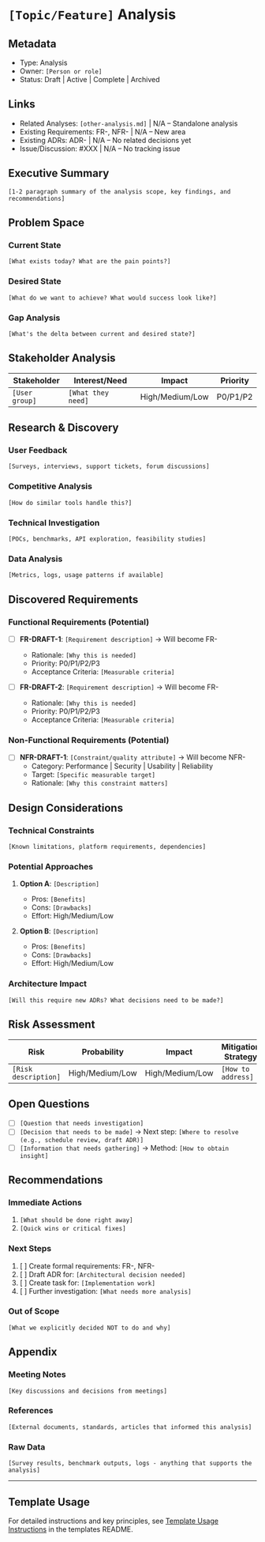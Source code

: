# `[Topic/Feature]` Analysis

## Metadata

- Type: Analysis
- Owner: `[Person or role]`
- Status: Draft | Active | Complete | Archived
  <!-- Draft: Initial exploration | Active: Ongoing analysis | Complete: Ready for requirements | Archived: Analysis concluded -->

## Links

<!-- Internal project artifacts only -->

- Related Analyses: `[other-analysis.md]` | N/A – Standalone analysis
- Existing Requirements: FR-<id>, NFR-<id> | N/A – New area
- Existing ADRs: ADR-<id> | N/A – No related decisions yet
- Issue/Discussion: #XXX | N/A – No tracking issue

## Executive Summary

`[1-2 paragraph summary of the analysis scope, key findings, and recommendations]`

## Problem Space

### Current State

`[What exists today? What are the pain points?]`

### Desired State

`[What do we want to achieve? What would success look like?]`

### Gap Analysis

`[What's the delta between current and desired state?]`

## Stakeholder Analysis

| Stakeholder    | Interest/Need      | Impact          | Priority |
| -------------- | ------------------ | --------------- | -------- |
| `[User group]` | `[What they need]` | High/Medium/Low | P0/P1/P2 |

## Research & Discovery

### User Feedback

`[Surveys, interviews, support tickets, forum discussions]`

### Competitive Analysis

`[How do similar tools handle this?]`

### Technical Investigation

`[POCs, benchmarks, API exploration, feasibility studies]`

### Data Analysis

`[Metrics, logs, usage patterns if available]`

## Discovered Requirements

### Functional Requirements (Potential)

- [ ] **FR-DRAFT-1**: `[Requirement description]` → Will become FR-<id>
  - Rationale: `[Why this is needed]`
  - Priority: P0/P1/P2/P3
  - Acceptance Criteria: `[Measurable criteria]`

- [ ] **FR-DRAFT-2**: `[Requirement description]` → Will become FR-<id>
  - Rationale: `[Why this is needed]`
  - Priority: P0/P1/P2/P3
  - Acceptance Criteria: `[Measurable criteria]`

### Non-Functional Requirements (Potential)

- [ ] **NFR-DRAFT-1**: `[Constraint/quality attribute]` → Will become NFR-<id>
  - Category: Performance | Security | Usability | Reliability
  - Target: `[Specific measurable target]`
  - Rationale: `[Why this constraint matters]`

## Design Considerations

### Technical Constraints

`[Known limitations, platform requirements, dependencies]`

### Potential Approaches

1. **Option A**: `[Description]`
   - Pros: `[Benefits]`
   - Cons: `[Drawbacks]`
   - Effort: High/Medium/Low

2. **Option B**: `[Description]`
   - Pros: `[Benefits]`
   - Cons: `[Drawbacks]`
   - Effort: High/Medium/Low

### Architecture Impact

`[Will this require new ADRs? What decisions need to be made?]`

## Risk Assessment

| Risk                 | Probability     | Impact          | Mitigation Strategy |
| -------------------- | --------------- | --------------- | ------------------- |
| `[Risk description]` | High/Medium/Low | High/Medium/Low | `[How to address]`  |

## Open Questions

- [ ] `[Question that needs investigation]`
- [ ] `[Decision that needs to be made]` → Next step: `[Where to resolve (e.g., schedule review, draft ADR)]`
- [ ] `[Information that needs gathering]` → Method: `[How to obtain insight]`

<!-- Complex investigations should spin out into their own ADR or analysis document -->

## Recommendations

### Immediate Actions

1. `[What should be done right away]`
2. `[Quick wins or critical fixes]`

### Next Steps

1. [ ] Create formal requirements: FR-<id>, NFR-<id>
2. [ ] Draft ADR for: `[Architectural decision needed]`
3. [ ] Create task for: `[Implementation work]`
4. [ ] Further investigation: `[What needs more analysis]`

### Out of Scope

`[What we explicitly decided NOT to do and why]`

## Appendix

### Meeting Notes

`[Key discussions and decisions from meetings]`

### References

`[External documents, standards, articles that informed this analysis]`

### Raw Data

`[Survey results, benchmark outputs, logs - anything that supports the analysis]`

---

## Template Usage

For detailed instructions and key principles, see [Template Usage Instructions](README.md#analysis-template-analysismd) in the templates README.
